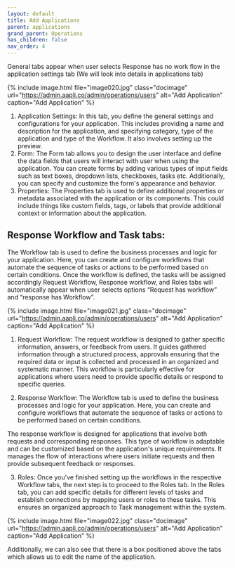 ```yaml
---
layout: default
title: Add Applications 
parent: applications
grand_parent: Operations
has_children: false
nav_order: 4
---
```


General tabs appear when user selects Response has no work flow in the application settings tab (We will look into details in applications tab) 

{% include image.html file="image020.jpg" class="docimage" url="https://admin.aapli.co/admin/operations/users" alt="Add Application" caption="Add Application" %}

1. Application Settings: In this tab, you define the general settings and configurations for your application. This includes providing a name and description for the application, and specifying category, type of the application and type of the Workflow. It also involves setting up the preview. 
2. Form: The Form tab allows you to design the user interface and define the data fields that users will interact with user when using the application. You can create forms by adding various types of input fields such as text boxes, dropdown lists, checkboxes, tasks etc. Additionally, you can specify and customize the form's appearance and behavior.
3. Properties: The Properties tab is used to define additional properties or metadata associated with the application or its components. This could include things like custom fields, tags, or labels that provide additional context or information about the application.

## Response Workflow and Task tabs: 

The Workflow tab is used to define the business processes and logic for your application. Here, you can create and configure workflows that automate the sequence of tasks or actions to be performed based on certain conditions.
Once the workflow is defined, the tasks will be assigned accordingly
Request Workflow, Response workflow, and Roles tabs will automatically appear when user selects options “Request has workflow” and “response has Workflow”.

{% include image.html file="image021.jpg" class="docimage" url="https://admin.aapli.co/admin/operations/users" alt="Add Application" caption="Add Application" %}

1. Request Workflow: The request workflow is designed to gather specific information, answers, or feedback from users. It guides gathered information through a structured process, approvals ensuring that the required data or input is collected and processed in an organized and systematic manner. This workflow is particularly effective for applications where users need to provide specific details or respond to specific queries.

2. Response Workflow: 
The Workflow tab is used to define the business processes and logic for your application. Here, you can create and configure workflows that automate the sequence of tasks or actions to be performed based on certain conditions.

The response workflow is designed for applications that involve both requests and corresponding responses. This type of workflow is adaptable and can be customized based on the application's unique requirements. It manages the flow of interactions where users initiate requests and then provide subsequent feedback or responses.

3. Roles: Once you've finished setting up the workflows in the respective Workflow tabs, the next step is to proceed to the Roles tab. In the Roles tab, you can add specific details for different levels of tasks and establish connections by mapping users or roles to these tasks. This ensures an organized approach to Task management within the system.

{% include image.html file="image022.jpg" class="docimage" url="https://admin.aapli.co/admin/operations/users" alt="Add Application" caption="Add Application" %}

Additionally, we can also see that there is a box positioned above the tabs which allows us to edit the name of the application. 